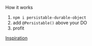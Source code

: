 How it works

1. `npm i persistable-durable-object`
2. add `@Persistable()` above your DO
3. profit

[Inspiration](https://x.com/tobimori/status/1935077542731596168)
